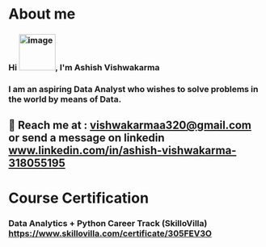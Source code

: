 # About me
### Hi <img width="72" height="72" alt="image" src="https://github.com/user-attachments/assets/11624420-ab9c-4b5d-b6e3-e6f4e07b8c4f" />, **I'm Ashish Vishwakarma**
### I am an aspiring Data Analyst who wishes to solve problems in the world by means of Data.
## 📩 Reach me at : vishwakarmaa320@gmail.com or send a message on linkedin www.linkedin.com/in/ashish-vishwakarma-318055195
# Course Certification
### Data Analytics + Python Career Track (SkilloVilla) https://www.skillovilla.com/certificate/305FEV3O


